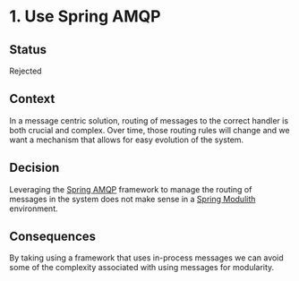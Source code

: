 # 1. Use Spring AMQP

## Status
Rejected

## Context
In a message centric solution, routing of messages to the correct handler is both crucial and complex. Over time, those routing rules will change and we want a mechanism that allows for easy evolution of the system.

## Decision
Leveraging the [Spring AMQP](https://spring.io/projects/spring-amqp) framework to manage the routing of messages in the system does not make sense in a [Spring Modulith](https://spring.io/projects/spring-modulith) environment.

## Consequences
By taking using a framework that uses in-process messages we can avoid some of the complexity associated with using messages for modularity.